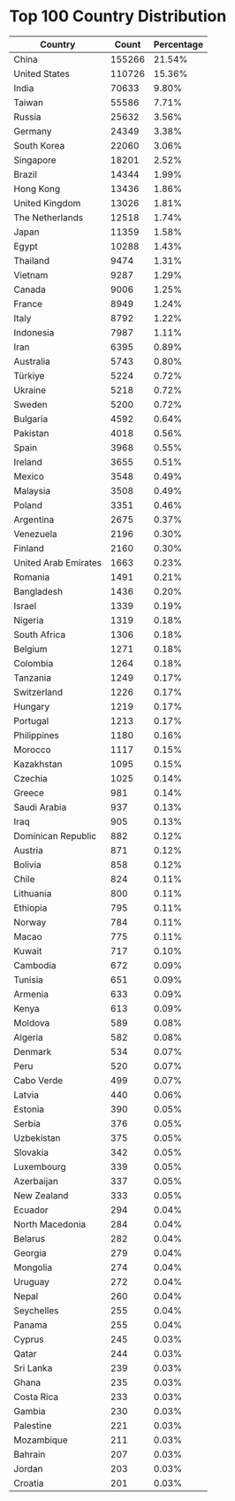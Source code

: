 # Top 100 Country Distribution
| Country | Count | Percentage |
|----|----|----|
| China | 155266 | 21.54% |
| United States | 110726 | 15.36% |
| India | 70633 | 9.80% |
| Taiwan | 55586 | 7.71% |
| Russia | 25632 | 3.56% |
| Germany | 24349 | 3.38% |
| South Korea | 22060 | 3.06% |
| Singapore | 18201 | 2.52% |
| Brazil | 14344 | 1.99% |
| Hong Kong | 13436 | 1.86% |
| United Kingdom | 13026 | 1.81% |
| The Netherlands | 12518 | 1.74% |
| Japan | 11359 | 1.58% |
| Egypt | 10288 | 1.43% |
| Thailand | 9474 | 1.31% |
| Vietnam | 9287 | 1.29% |
| Canada | 9006 | 1.25% |
| France | 8949 | 1.24% |
| Italy | 8792 | 1.22% |
| Indonesia | 7987 | 1.11% |
| Iran | 6395 | 0.89% |
| Australia | 5743 | 0.80% |
| Türkiye | 5224 | 0.72% |
| Ukraine | 5218 | 0.72% |
| Sweden | 5200 | 0.72% |
| Bulgaria | 4592 | 0.64% |
| Pakistan | 4018 | 0.56% |
| Spain | 3968 | 0.55% |
| Ireland | 3655 | 0.51% |
| Mexico | 3548 | 0.49% |
| Malaysia | 3508 | 0.49% |
| Poland | 3351 | 0.46% |
| Argentina | 2675 | 0.37% |
| Venezuela | 2196 | 0.30% |
| Finland | 2160 | 0.30% |
| United Arab Emirates | 1663 | 0.23% |
| Romania | 1491 | 0.21% |
| Bangladesh | 1436 | 0.20% |
| Israel | 1339 | 0.19% |
| Nigeria | 1319 | 0.18% |
| South Africa | 1306 | 0.18% |
| Belgium | 1271 | 0.18% |
| Colombia | 1264 | 0.18% |
| Tanzania | 1249 | 0.17% |
| Switzerland | 1226 | 0.17% |
| Hungary | 1219 | 0.17% |
| Portugal | 1213 | 0.17% |
| Philippines | 1180 | 0.16% |
| Morocco | 1117 | 0.15% |
| Kazakhstan | 1095 | 0.15% |
| Czechia | 1025 | 0.14% |
| Greece | 981 | 0.14% |
| Saudi Arabia | 937 | 0.13% |
| Iraq | 905 | 0.13% |
| Dominican Republic | 882 | 0.12% |
| Austria | 871 | 0.12% |
| Bolivia | 858 | 0.12% |
| Chile | 824 | 0.11% |
| Lithuania | 800 | 0.11% |
| Ethiopia | 795 | 0.11% |
| Norway | 784 | 0.11% |
| Macao | 775 | 0.11% |
| Kuwait | 717 | 0.10% |
| Cambodia | 672 | 0.09% |
| Tunisia | 651 | 0.09% |
| Armenia | 633 | 0.09% |
| Kenya | 613 | 0.09% |
| Moldova | 589 | 0.08% |
| Algeria | 582 | 0.08% |
| Denmark | 534 | 0.07% |
| Peru | 520 | 0.07% |
| Cabo Verde | 499 | 0.07% |
| Latvia | 440 | 0.06% |
| Estonia | 390 | 0.05% |
| Serbia | 376 | 0.05% |
| Uzbekistan | 375 | 0.05% |
| Slovakia | 342 | 0.05% |
| Luxembourg | 339 | 0.05% |
| Azerbaijan | 337 | 0.05% |
| New Zealand | 333 | 0.05% |
| Ecuador | 294 | 0.04% |
| North Macedonia | 284 | 0.04% |
| Belarus | 282 | 0.04% |
| Georgia | 279 | 0.04% |
| Mongolia | 274 | 0.04% |
| Uruguay | 272 | 0.04% |
| Nepal | 260 | 0.04% |
| Seychelles | 255 | 0.04% |
| Panama | 255 | 0.04% |
| Cyprus | 245 | 0.03% |
| Qatar | 244 | 0.03% |
| Sri Lanka | 239 | 0.03% |
| Ghana | 235 | 0.03% |
| Costa Rica | 233 | 0.03% |
| Gambia | 230 | 0.03% |
| Palestine | 221 | 0.03% |
| Mozambique | 211 | 0.03% |
| Bahrain | 207 | 0.03% |
| Jordan | 203 | 0.03% |
| Croatia | 201 | 0.03% |
